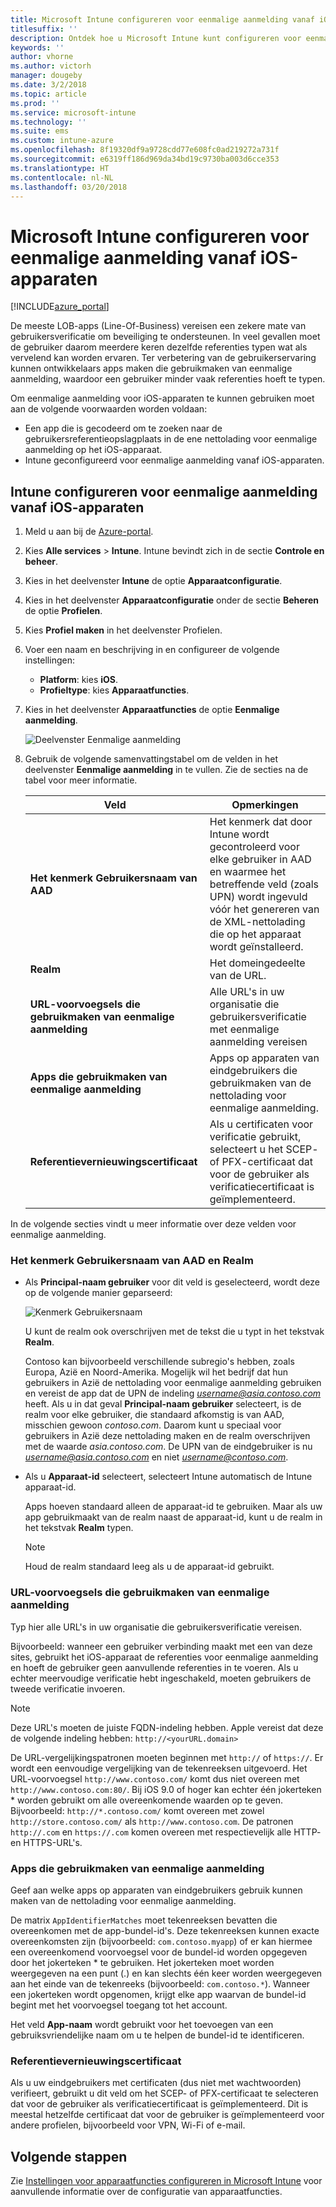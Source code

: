```yaml
---
title: Microsoft Intune configureren voor eenmalige aanmelding vanaf iOS-apparaten
titlesuffix: ''
description: Ontdek hoe u Microsoft Intune kunt configureren voor eenmalige aanmelding vanaf iOS-apparaten.
keywords: ''
author: vhorne
ms.author: victorh
manager: dougeby
ms.date: 3/2/2018
ms.topic: article
ms.prod: ''
ms.service: microsoft-intune
ms.technology: ''
ms.suite: ems
ms.custom: intune-azure
ms.openlocfilehash: 8f19320df9a9728cdd77e608fc0ad219272a731f
ms.sourcegitcommit: e6319ff186d969da34bd19c9730ba003d6cce353
ms.translationtype: HT
ms.contentlocale: nl-NL
ms.lasthandoff: 03/20/2018
---
```

# <a name="configure-microsoft-intune-for-ios-device-single-sign-on"></a>Microsoft Intune configureren voor eenmalige aanmelding vanaf iOS-apparaten

[!INCLUDE[azure_portal](./includes/azure_portal.md)]

De meeste LOB-apps (Line-Of-Business) vereisen een zekere mate van gebruikersverificatie om beveiliging te ondersteunen. In veel gevallen moet de gebruiker daarom meerdere keren dezelfde referenties typen wat als vervelend kan worden ervaren. Ter verbetering van de gebruikerservaring kunnen ontwikkelaars apps maken die gebruikmaken van eenmalige aanmelding, waardoor een gebruiker minder vaak referenties hoeft te typen.

Om eenmalige aanmelding voor iOS-apparaten te kunnen gebruiken moet aan de volgende voorwaarden worden voldaan:

- Een app die is gecodeerd om te zoeken naar de gebruikersreferentieopslagplaats in de ene nettolading voor eenmalige aanmelding op het iOS-apparaat.
- Intune geconfigureerd voor eenmalige aanmelding vanaf iOS-apparaten.

## <a name="to-configure-intune-for-ios-device-single-sign-on"></a>Intune configureren voor eenmalige aanmelding vanaf iOS-apparaten


1. Meld u aan bij de [Azure-portal](https://portal.azure.com).
2. Kies **Alle services** > **Intune**. Intune bevindt zich in de sectie **Controle en beheer**.
3. Kies in het deelvenster **Intune** de optie **Apparaatconfiguratie**.
4. Kies in het deelvenster **Apparaatconfiguratie** onder de sectie **Beheren** de optie **Profielen**.
5. Kies **Profiel maken** in het deelvenster Profielen.
6. Voer een naam en beschrijving in en configureer de volgende instellingen:
   - **Platform**: kies **iOS**.
   - **Profieltype**: kies **Apparaatfuncties**.
7. Kies in het deelvenster **Apparaatfuncties** de optie **Eenmalige aanmelding**.

   ![Deelvenster Eenmalige aanmelding](./media/sso-blade.png)

8. Gebruik de volgende samenvattingstabel om de velden in het deelvenster **Eenmalige aanmelding** in te vullen. Zie de secties na de tabel voor meer informatie.

   |Veld  |Opmerkingen|
   |---------|---------|
   |**Het kenmerk Gebruikersnaam van AAD**|Het kenmerk dat door Intune wordt gecontroleerd voor elke gebruiker in AAD en waarmee het betreffende veld (zoals UPN) wordt ingevuld vóór het genereren van de XML-nettolading die op het apparaat wordt geïnstalleerd.|
   |**Realm**|Het domeingedeelte van de URL.|
   |**URL-voorvoegsels die gebruikmaken van eenmalige aanmelding**|Alle URL's in uw organisatie die gebruikersverificatie met eenmalige aanmelding vereisen|
   |**Apps die gebruikmaken van eenmalige aanmelding**|Apps op apparaten van eindgebruikers die gebruikmaken van de nettolading voor eenmalige aanmelding.|
   |**Referentievernieuwingscertificaat**|Als u certificaten voor verificatie gebruikt, selecteert u het SCEP- of PFX-certificaat dat voor de gebruiker als verificatiecertificaat is geïmplementeerd.|

In de volgende secties vindt u meer informatie over deze velden voor eenmalige aanmelding.

### <a name="username-attribute-from-aad-and-realm"></a>Het kenmerk Gebruikersnaam van AAD en Realm

- Als **Principal-naam gebruiker** voor dit veld is geselecteerd, wordt deze op de volgende manier geparseerd:

   ![Kenmerk Gebruikersnaam](media/User-name-attribute.png)

   U kunt de realm ook overschrijven met de tekst die u typt in het tekstvak **Realm**.

   Contoso kan bijvoorbeeld verschillende subregio's hebben, zoals Europa, Azië en Noord-Amerika. Mogelijk wil het bedrijf dat hun gebruikers in Azië de nettolading voor eenmalige aanmelding gebruiken en vereist de app dat de UPN de indeling *username@asia.contoso.com* heeft. Als u in dat geval **Principal-naam gebruiker** selecteert, is de realm voor elke gebruiker, die standaard afkomstig is van AAD, misschien gewoon *contoso.com*. Daarom kunt u speciaal voor gebruikers in Azië deze nettolading maken en de realm overschrijven met de waarde *asia.contoso.com*. De UPN van de eindgebruiker is nu *username@asia.contoso.com* en niet *username@contoso.com*.

- Als u **Apparaat-id** selecteert, selecteert Intune automatisch de Intune apparaat-id.

   Apps hoeven standaard alleen de apparaat-id te gebruiken. Maar als uw app gebruikmaakt van de realm naast de apparaat-id, kunt u de realm in het tekstvak **Realm** typen.

   > [!NOTE]
   > Houd de realm standaard leeg als u de apparaat-id gebruikt.

### <a name="url-prefixes-that-will-use-single-sign-on"></a>URL-voorvoegsels die gebruikmaken van eenmalige aanmelding

Typ hier alle URL's in uw organisatie die gebruikersverificatie vereisen.

Bijvoorbeeld: wanneer een gebruiker verbinding maakt met een van deze sites, gebruikt het iOS-apparaat de referenties voor eenmalige aanmelding en hoeft de gebruiker geen aanvullende referenties in te voeren. Als u echter meervoudige verificatie hebt ingeschakeld, moeten gebruikers de tweede verificatie invoeren.

> [!NOTE]
> Deze URL's moeten de juiste FQDN-indeling hebben. Apple vereist dat deze de volgende indeling hebben: `http://<yourURL.domain>`

De URL-vergelijkingspatronen moeten beginnen met `http://` of `https://`. Er wordt een eenvoudige vergelijking van de tekenreeksen uitgevoerd. Het URL-voorvoegsel `http://www.contoso.com/` komt dus niet overeen met `http://www.contoso.com:80/`. Bij iOS 9.0 of hoger kan echter één jokerteken \* worden gebruikt om alle overeenkomende waarden op te geven. Bijvoorbeeld: `http://*.contoso.com/` komt overeen met zowel `http://store.contoso.com/` als `http://www.contoso.com`.
De patronen `http://.com` en `https://.com` komen overeen met respectievelijk alle HTTP- en HTTPS-URL's.

### <a name="apps-that-will-use-single-sign-on"></a>Apps die gebruikmaken van eenmalige aanmelding

Geef aan welke apps op apparaten van eindgebruikers gebruik kunnen maken van de nettolading voor eenmalige aanmelding.

De matrix `AppIdentifierMatches` moet tekenreeksen bevatten die overeenkomen met de app-bundel-id's. Deze tekenreeksen kunnen exacte overeenkomsten zijn (bijvoorbeeld: `com.contoso.myapp`) of er kan hiermee een overeenkomend voorvoegsel voor de bundel-id worden opgegeven door het jokerteken \* te gebruiken. Het jokerteken moet worden weergegeven na een punt (.) en kan slechts één keer worden weergegeven aan het einde van de tekenreeks (bijvoorbeeld: `com.contoso.*`). Wanneer een jokerteken wordt opgenomen, krijgt elke app waarvan de bundel-id begint met het voorvoegsel toegang tot het account.

Het veld **App-naam** wordt gebruikt voor het toevoegen van een gebruiksvriendelijke naam om u te helpen de bundel-id te identificeren.

### <a name="credential-renewal-certificate"></a>Referentievernieuwingscertificaat

Als u uw eindgebruikers met certificaten (dus niet met wachtwoorden) verifieert, gebruikt u dit veld om het SCEP- of PFX-certificaat te selecteren dat voor de gebruiker als verificatiecertificaat is geïmplementeerd. Dit is meestal hetzelfde certificaat dat voor de gebruiker is geïmplementeerd voor andere profielen, bijvoorbeeld voor VPN, Wi-Fi of e-mail.

## <a name="next-steps"></a>Volgende stappen

Zie [Instellingen voor apparaatfuncties configureren in Microsoft Intune](device-features-configure.md) voor aanvullende informatie over de configuratie van apparaatfuncties.
